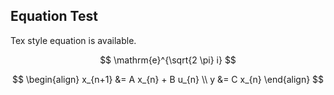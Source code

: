 ## Equation Test

Tex style equation is available.

$$
\mathrm{e}^{\sqrt{2 \pi} i} 
$$


$$
\begin{align}
x_{n+1} &= A x_{n} + B u_{n} \\
y &= C x_{n}
\end{align}
$$